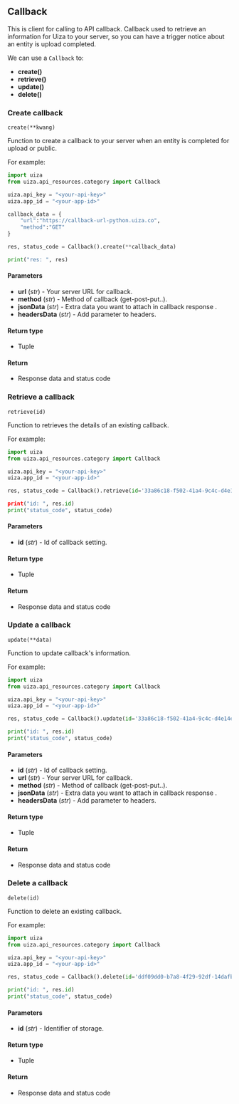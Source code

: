 ## Callback

This is client for calling to API callback. Callback used to retrieve an information for Uiza to your server, so you can have a trigger notice about an entity is upload completed.

We can use a `Callback` to:

- **create()**
- **retrieve()**
- **update()**
- **delete()**

### Create callback

`create(**kwang)`

Function to create a callback to your server when an entity is completed for upload or public.

For example:

```python
import uiza
from uiza.api_resources.category import Callback

uiza.api_key = "<your-api-key>"
uiza.app_id = "<your-app-id>"

callback_data = {
    "url":"https://callback-url-python.uiza.co",
    "method":"GET"
}

res, status_code = Callback().create(**callback_data)

print("res: ", res)
```

#### Parameters

- **url** (*str*) - Your server URL for callback.
- **method** (*str*) - Method of callback (get-post-put..).
- **jsonData** (*str*) - Extra data you want to attach in callback response	.
- **headersData** (*str*) - Add parameter to headers.

#### Return type

- Tuple

#### Return

- Response data and status code

### Retrieve a callback

`retrieve(id)`

Function to retrieves the details of an existing callback.

For example:

```python
import uiza
from uiza.api_resources.category import Callback

uiza.api_key = "<your-api-key>"
uiza.app_id = "<your-app-id>"

res, status_code = Callback().retrieve(id='33a86c18-f502-41a4-9c4c-d4e14efca238'')

print("id: ", res.id)
print("status_code", status_code)
```

#### Parameters

- **id** (*str*) - Id of callback setting.

#### Return type

- Tuple

#### Return

- Response data and status code

### Update a callback

`update(**data)`

Function to update callback's information.

For example:

```python
import uiza
from uiza.api_resources.category import Callback

uiza.api_key = "<your-api-key>"
uiza.app_id = "<your-app-id>"

res, status_code = Callback().update(id='33a86c18-f502-41a4-9c4c-d4e14efca238', method='POST')

print("id: ", res.id)
print("status_code", status_code)
```

#### Parameters

- **id** (*str*) - Id of callback setting.
- **url** (*str*) - Your server URL for callback.
- **method** (*str*) - Method of callback (get-post-put..).
- **jsonData** (*str*) - Extra data you want to attach in callback response	.
- **headersData** (*str*) - Add parameter to headers.

#### Return type

- Tuple

#### Return

- Response data and status code

### Delete a callback

`delete(id)`

Function to delete an existing callback.

For example:

```python
import uiza
from uiza.api_resources.category import Callback

uiza.api_key = "<your-api-key>"
uiza.app_id = "<your-app-id>"

res, status_code = Callback().delete(id='ddf09dd0-b7a8-4f29-92df-14dafb97b2aa')

print("id: ", res.id)
print("status_code", status_code)
```

#### Parameters

- **id** (*str*) - Identifier of storage.

#### Return type

- Tuple

#### Return

- Response data and status code

